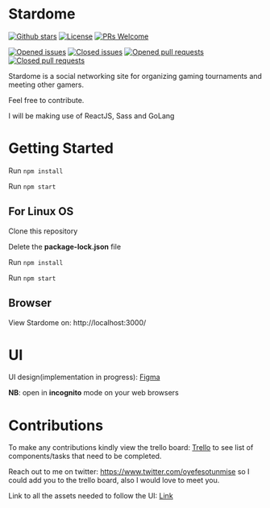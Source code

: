 # Stardome

[![Github stars](https://img.shields.io/github/stars/blac-panda/stardome-web.svg?style=social&label=Stars)](https://github.com/blac-panda/stardome-web/stargazers)
[![License](https://img.shields.io/npm/l/udacimak.svg)](https://github.com/blac-panda/stardome-web/LICENSE)
[![PRs Welcome](https://img.shields.io/badge/PRs-welcome-brightgreen.svg)](https://github.com/blac-panda/stardome-web/README.md)

[![Opened issues](https://img.shields.io/github/issues-raw/stardome-team/stardome-web.svg)](https://github.com/stardome-team/stardome-web/issues)
[![Closed issues](https://img.shields.io/github/issues-closed-raw/stardome-team/stardome-web.svg)](https://github.com/stardome-team/stardome-web/issues?q=is%3Aissue+is%3Aclosed)
[![Opened pull requests](https://img.shields.io/github/issues-pr-raw/stardome-team/stardome-web.svg)](https://github.com/stardome-team/stardome-web/pulls)
[![Closed pull requests](https://img.shields.io/github/issues-pr-closed-raw/stardome-team/stardome-web.svg)](https://github.com/stardome-team/stardome-web/pulls?q=is%3Apr+is%3Aclosed)

Stardome is a social networking site for organizing gaming tournaments and meeting other gamers.

Feel free to contribute.

I will be making use of ReactJS, Sass and GoLang

# Getting Started
Run ```npm install```

Run ```npm start```

## For Linux OS
Clone this repository

Delete the  **package-lock.json** file

Run ```npm install```

Run ```npm start```

## Browser 
View Stardome on: http://localhost:3000/


# UI
UI design(implementation in progress): [Figma](https://www.figma.com/proto/60zEt32yJviLz7VtTsr1JT/StarDome-(Copy)?node-id=1%3A275&scaling=scale-down) 

**NB**: open in **incognito** mode on your web browsers

# Contributions
To make any contributions kindly view the trello board: [Trello](https://trello.com/b/tJLAZHYo/stardome) to see list of components/tasks that need to be completed.

Reach out to me on twitter: https://www.twitter.com/oyefesotunmise so I could add you to the trello board, also I would love to meet you.

Link to all the assets needed to follow the UI:
[Link](https://drive.google.com/open?id=1Vs5mX4-tCVVpL8o7bHmhQid66YU99KXD)
